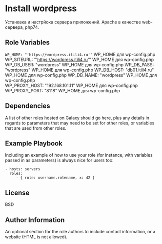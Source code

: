 # Install wordpress

Установка и настрйока сервера приложений. Apache в качестве web-сервера, php74.

## Role Variables

`WP_HOME: "'https://wordpress.itili4.ru'"`    WP_HOME для wp-config.php
WP_SITEURL: "'https://wordpress.itili4.ru'"   WP_HOME для wp-config.php
WP_DB_USER: "wordpress"                       WP_HOME для wp-config.php 
WP_DB_PASS: "wordpress"                       WP_HOME для wp-config.php
WP_DB_HOST: "db01.itili4.ru"                  WP_HOME для wp-config.php
WP_DB_NAME: "wordpress"                       WP_HOME для wp-config.php      
WP_PROXY_HOST: "192.168.101.11"               WP_HOME для wp-config.php
WP_PROXY_PORT: "8118"                         WP_HOME для wp-config.php

Dependencies
------------

A list of other roles hosted on Galaxy should go here, plus any details in regards to parameters that may need to be set for other roles, or variables that are used from other roles.

Example Playbook
----------------

Including an example of how to use your role (for instance, with variables passed in as parameters) is always nice for users too:

    - hosts: servers
      roles:
         - { role: username.rolename, x: 42 }

License
-------

BSD

Author Information
------------------

An optional section for the role authors to include contact information, or a website (HTML is not allowed).
